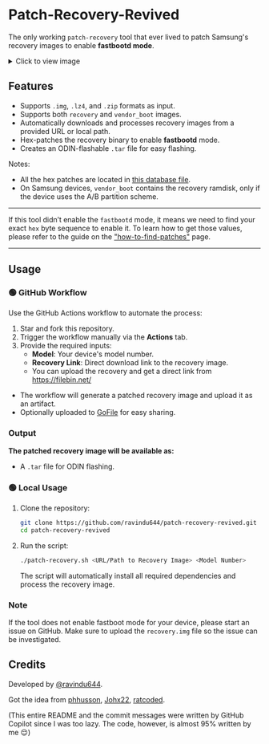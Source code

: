 # Patch-Recovery-Revived

The only working `patch-recovery` tool that ever lived to patch Samsung's recovery images to enable **fastbootd mode**.

<details>
  <summary>Click to view image</summary>

  <img src="./resources/1.jpg" alt="Preview" width="600"/>

</details>

## Features

- Supports `.img`, `.lz4`, and `.zip` formats as input.
- Supports both `recovery` and `vendor_boot` images.
- Automatically downloads and processes recovery images from a provided URL or local path.
- Hex-patches the recovery binary to enable **fastbootd** mode.
- Creates an ODIN-flashable `.tar` file for easy flashing.

Notes:

- All the hex patches are located in [this database file](./hex-patches.sh).  
- On Samsung devices, `vendor_boot` contains the recovery ramdisk, only if the device uses the A/B partition scheme.  



---

If this tool didn’t enable the `fastbootd` mode, it means we need to find your exact `hex` byte sequence to enable it. To learn how to get those values, please refer to the guide on the ["how-to-find-patches"](./how-to-find-patches/) page.

---

## Usage

### 🟢 GitHub Workflow

Use the GitHub Actions workflow to automate the process:

1. Star and fork this repository.
2. Trigger the workflow manually via the **Actions** tab.
3. Provide the required inputs:
   - **Model**: Your device's model number.
   - **Recovery Link**: Direct download link to the recovery image.
   - You can upload the recovery and get a direct link from https://filebin.net/

- The workflow will generate a patched recovery image and upload it as an artifact.
- Optionally uploaded to [GoFile](https://gofile.io/) for easy sharing.

### Output

**The patched recovery image will be available as:**
- A `.tar` file for ODIN flashing.

### 🟢 Local Usage

1. Clone the repository:
   ```bash
   git clone https://github.com/ravindu644/patch-recovery-revived.git
   cd patch-recovery-revived
   ```

2. Run the script:
   ```bash
   ./patch-recovery.sh <URL/Path to Recovery Image> <Model Number>
   ```

   The script will automatically install all required dependencies and process the recovery image.

### Note

If the tool does not enable fastboot mode for your device, please start an issue on GitHub. Make sure to upload the `recovery.img` file so the issue can be investigated.

## Credits

Developed by [@ravindu644](https://github.com/ravindu644).

Got the idea from [phhusson](https://github.com/phhusson), [Johx22](https://github.com/Johx22), [ratcoded](https://github.com/ratcoded).

(This entire README and the commit messages were written by GitHub Copilot since I was too lazy. The code, however, is almost 95% written by me 😌)